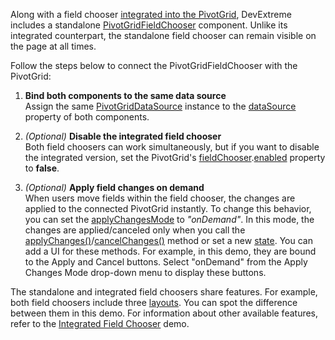 Along with a field chooser [integrated into the PivotGrid](https://js.devexpress.com/Demos/WidgetsGallery/Demo/PivotGrid/IntegratedFieldChooser/), DevExtreme includes a standalone [PivotGridFieldChooser](/Documentation/ApiReference/UI_Components/dxPivotGridFieldChooser/) component. Unlike its integrated counterpart, the standalone field chooser can remain visible on the page at all times.

Follow the steps below to connect the PivotGridFieldChooser with the PivotGrid:

1. **Bind both components to the same data source**         
Assign the same [PivotGridDataSource](/Documentation/ApiReference/Data_Layer/PivotGridDataSource/) instance to the [dataSource](/Documentation/ApiReference/UI_Components/dxPivotGridFieldChooser/Configuration/#dataSource) property of both components.

1. *(Optional)* **Disable the integrated field chooser**            
Both field choosers can work simultaneously, but if you want to disable the integrated version, set the PivotGrid's [fieldChooser](/Documentation/ApiReference/UI_Components/dxPivotGrid/Configuration/fieldChooser/).[enabled](/Documentation/ApiReference/UI_Components/dxPivotGrid/Configuration/fieldChooser/#enabled) property to **false**.

1. *(Optional)* **Apply field changes on demand**           
When users move fields within the field chooser, the changes are applied to the connected PivotGrid instantly. To change this behavior, you can set the [applyChangesMode](/Documentation/ApiReference/UI_Components/dxPivotGridFieldChooser/Configuration/#applyChangesMode) to *"onDemand"*. In this mode, the changes are applied/canceled only when you call the [applyChanges()](/Documentation/ApiReference/UI_Components/dxPivotGridFieldChooser/Methods/#applyChanges)/[cancelChanges()](/Documentation/ApiReference/UI_Components/dxPivotGridFieldChooser/Methods/#cancelChanges) method or set a new [state](/Documentation/ApiReference/UI_Components/dxPivotGridFieldChooser/Configuration/#state). You can add a UI for these methods. For example, in this demo, they are bound to the Apply and Cancel buttons. Select "onDemand" from the Apply Changes Mode drop-down menu to display these buttons.

The standalone and integrated field choosers share features. For example, both field choosers include three [layouts](/Documentation/ApiReference/UI_Components/dxPivotGridFieldChooser/Configuration/#layout). You can spot the difference between them in this demo. For information about other available features, refer to the [Integrated Field Chooser](https://js.devexpress.com/Demos/WidgetsGallery/Demo/PivotGrid/IntegratedFieldChooser/) demo.
